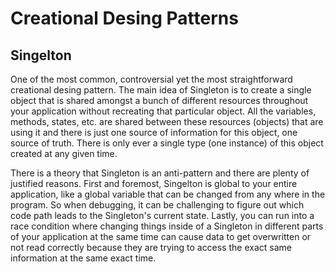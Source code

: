 # Creational Desing Patterns
## Singelton

One of the most common, controversial yet the most straightforward creational desing pattern. The main idea of Singleton is to create a single object that is shared amongst a bunch of different resources throughout your application without recreating that particular object. All the variables, methods, states, etc. are shared between these resources (objects) that are using it and there is just one source of information for this object, one source of truth. There is only ever a single type (one instance) of this object created at any given time.

There is a theory that Singleton is an anti-pattern and there are plenty of justified reasons. First and foremost, Singelton is global to your entire application, like a global variable that can be changed from any where in the program. So when debugging, it can be challenging to figure out which code path leads to the Singleton's current state. Lastly, you can run into a race condition where changing things inside of a Singleton in different parts of your application at the same time can cause data to get overwritten or not read correctly because they are trying to access the exact same information at the same exact time.
